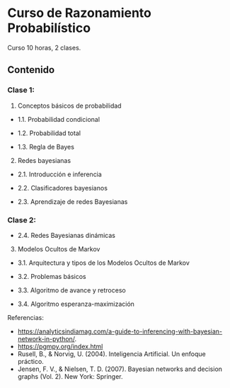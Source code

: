 # Curso de Razonamiento Probabilístico

Curso 10 horas, 2 clases.

## Contenido 

### Clase 1:
 1. Conceptos básicos de probabilidad

  - 1.1. Probabilidad condicional

  - 1.2. Probabilidad total

  - 1.3. Regla de Bayes

 2. Redes bayesianas

  - 2.1. Introducción e inferencia

  - 2.2. Clasificadores bayesianos

  - 2.3. Aprendizaje de redes Bayesianas
 
### Clase 2:

  - 2.4. Redes Bayesianas dinámicas

 3. Modelos Ocultos de Markov

  - 3.1. Arquitectura y tipos de los Modelos Ocultos de Markov

  - 3.2. Problemas básicos

  - 3.3. Algoritmo de avance y retroceso

  - 3.4. Algoritmo esperanza-maximización

Referencias:
- https://analyticsindiamag.com/a-guide-to-inferencing-with-bayesian-network-in-python/.
- https://pgmpy.org/index.html
- Rusell, B., & Norvig, U. (2004). Inteligencia Artificial. Un enfoque práctico.
- Jensen, F. V., & Nielsen, T. D. (2007). Bayesian networks and decision graphs (Vol. 2). New York: Springer.
